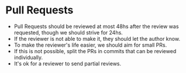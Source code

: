 # Pull Requests

* Pull Requests should be reviewed at most 48hs after the review was requested, though we should strive for 24hs.
* If the reviewer is not able to make it, they should let the author know.
* To make the reviewer's life easier, we should aim for small PRs. 
* If this is not possible, split the PRs in commits that can be reviewed individually.
* It's ok for a reviewer to send partial reviews.
